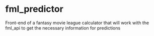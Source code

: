# fml_predictor

Front-end of a fantasy movie league calculator that will work with the fml_api to get the necessary information for predictions
